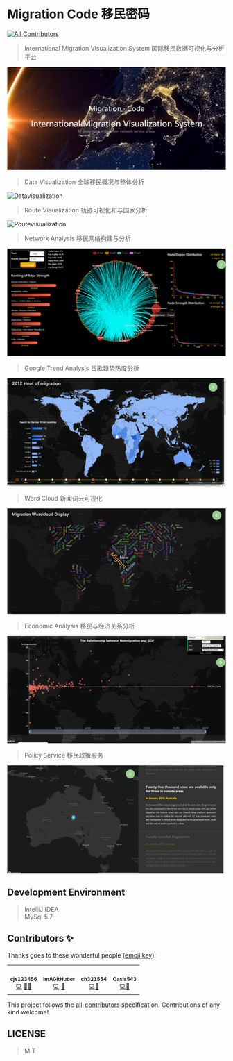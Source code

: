 # Migration Code 移民密码
<!-- ALL-CONTRIBUTORS-BADGE:START - Do not remove or modify this section -->
[![All Contributors](https://img.shields.io/badge/all_contributors-4-orange.svg?style=flat-square)](#contributors-)
<!-- ALL-CONTRIBUTORS-BADGE:END -->

> International Migration Visualization System 国际移民数据可视化与分析平台

![Overview](https://github.com/happyOlaf/migrationVisualization/blob/cjs/content/0.png)

> Data Visualization 全球移民概况与整体分析

![Datavisualization](https://github.com/happyOlaf/migrationVisualization/blob/cjs/content/1.gif)

> Route Visualization 轨迹可视化和与国家分析

![Routevisualization](https://github.com/happyOlaf/migrationVisualization/blob/cjs/content/2.gif)

> Network Analysis 移民网络构建与分析

![Network](https://github.com/happyOlaf/migrationVisualization/blob/cjs/content/3.gif)

> Google Trend Analysis 谷歌趋势热度分析

![Googletrend](https://github.com/happyOlaf/migrationVisualization/blob/cjs/content/4.gif)

> Word Cloud 新闻词云可视化

![Wordcloud](https://github.com/happyOlaf/migrationVisualization/blob/cjs/content/5.gif)

> Economic Analysis 移民与经济关系分析

![Economy](https://github.com/happyOlaf/migrationVisualization/blob/cjs/content/6.gif)

> Policy Service 移民政策服务

![Policy](https://github.com/happyOlaf/migrationVisualization/blob/cjs/content/7.gif)

## Development Environment
> IntelliJ IDEA  
> MySql 5.7

## Contributors ✨

Thanks goes to these wonderful people ([emoji key](https://allcontributors.org/docs/en/emoji-key)):

<!-- ALL-CONTRIBUTORS-LIST:START - Do not remove or modify this section -->
<!-- prettier-ignore-start -->
<!-- markdownlint-disable -->
<table>
  <tr>
    <td align="center"><a href="https://github.com/cjs123456"><img src="https://avatars2.githubusercontent.com/u/52772958?s=400&u=ad1503ea0ab5c4906b0618639862e191a64d4d77&v=4" width="100px;" alt=""/><br /><sub><b>cjs123456</b></sub></a><br /><a href="https://github.com/happyOlaf/migrationVisualization/commits?author=cjs123456" title="Code">💻</a>  <a href="#design-cjs123456" title="Design">🎨</a><a href="#document-cjs123456" title="Document">📖</a></td>
    <td align="center"><a href="https://github.com/ImAGitHuber"><img src="https://avatars2.githubusercontent.com/u/55989065?s=400&u=9eb63701e2b333a420489c4d90289870427cc444&v=4" width="100px;" alt=""/><br /><sub><b>ImAGitHuber</b></sub></a><br /><a href="https://github.com/happyOlaf/migrationVisualization/commits?author=ImAGitHuber" title="Code">💻</a> <a href="#data-ImAGitHuber" title="Data">🔣</a></td>
    <td align="center"><a href="https://github.com/ch321554"><img src="https://avatars1.githubusercontent.com/u/64955488?s=400&v=4" width="100px;" alt=""/><br /><sub><b>ch321554</b></sub></a><br /><a href="https://github.com/happyOlaf/migrationVisualization/commits?author=ch321554" title="Code">💻</a><a href="#data-ch321554" title="Database">🔧</a> 
    <td align="center"><a href="https://github.com/Oasis543"><img src="https://avatars2.githubusercontent.com/u/53004652?s=400&v=4" width="100px;" alt=""/><br /><sub><b>Oasis543</b></sub></a><br /><a href="https://github.com/happyOlaf/migrationVisualization" title="Code">💻</a><a href="#data-Oasis543" title="Data">🔣</a> </td>
  </tr>
</table>

<!-- markdownlint-enable -->
<!-- prettier-ignore-end -->
<!-- ALL-CONTRIBUTORS-LIST:END -->

This project follows the [all-contributors](https://github.com/all-contributors/all-contributors) specification. Contributions of any kind welcome!

## LICENSE
> MIT


